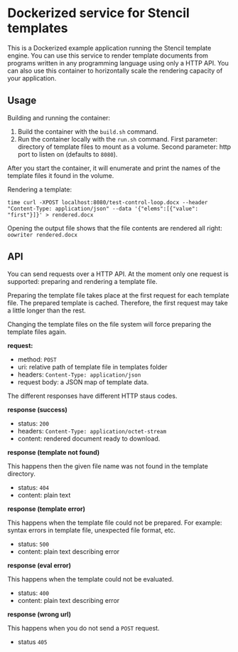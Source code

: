 # Dockerized service for Stencil templates

This is a Dockerized example application running the Stencil template engine.
You can use this service to render template documents from programs written in any programming language using only a HTTP API. You can also use this container to horizontally scale the rendering capacity of your application.

## Usage

Building and running the container:

1. Build the container with the `build.sh` command.
2. Run the container locally with the `run.sh` command. First parameter: directory of template files to mount as a volume. Second parameter: http port to listen on (defaults to `8080`).

After you start the container, it will enumerate and print the names of
the template files it found in the volume.

Rendering a template:

```
time curl -XPOST localhost:8080/test-control-loop.docx --header "Content-Type: application/json" --data '{"elems":[{"value": "first"}]}' > rendered.docx
```

Opening the output file shows that the file contents are rendered all right: `oowriter rendered.docx`


## API

You can send requests over a HTTP API. At the moment only one request is supported: preparing and rendering a template file.

Preparing the template file takes place at the first request for each template file. The prepared template is cached. Therefore, the first request may take a little longer than the rest. 

Changing the template files on the file system will force preparing the template files again.

**request:**

- method: `POST`
- uri: relative path of template file in templates folder
- headers: `Content-Type: application/json`
- request body: a JSON map of template data.

The different responses have different HTTP staus codes.

**response (success)**

- status: `200`
- headers: `Content-Type: application/octet-stream`
- content: rendered document ready to download.

**response (template not found)**

This happens then the given file name was not found in the template directory.

- status: `404`
- content: plain text

**response (template error)**

This happens when the template file could not be prepared. For example: syntax
errors in template file, unexpected file format, etc.

- status: `500`
- content: plain text describing error

**response (eval error)**

This happens when the template could not be evaluated.

- status: `400`
- content: plain text describing error

**response (wrong url)**

This happens when you do not send a `POST` request.

- status `405`
